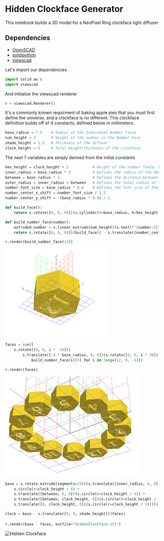 # Hidden Clockface Generator

This notebook builds a 3D model for a NeoPixel Ring clockface light diffuser

## Dependencies
* [OpenSCAD](https://openscad.org/)
* [solidpython](https://github.com/SolidCode/SolidPython)
* [viewscad](https://github.com/nickc92/ViewSCAD)

Let's import our dependencies


```python
import solid as s
import viewscad
```

And initialize the viewscad renderer


```python
r = viewscad.Renderer()
```

It's a commonly known requirment of baking apple pies that you must first define the universe, and a clockface is no different. This clockface definition builds off of 4 constants, defined below in millimeters.


```python
base_radius = 7.5    # Radius of the Individual Number Faces
num_height = 2       # Height of the number in the Number Face
shade_height = 1.5   # Thickness of the difuser
clock_height = 5     # Total Height/thickness of the clockface
```

The next 7 variables are simply derived from the initial constants


```python
hex_height = clock_height + 2           # Height of the number foace; has to be larger than the clock to make an opening through the base clockface shape
inner_radius = base_radius * 3          # Defines the radius of the donut hole in the clockface
between = base_radius * 2               # Defines the distance between inner and outer radii of the clockface
outer_radius = inner_radius + between   # Defines the total radius of the clockface, from center to edge
number_font_size = base_radius * 0.8    # Defines the font size of the number face
number_center_x_shift = number_font_size / 1.2
number_center_y_shift = -(base_radius * 0.8) / 2
```


```python
def build_face():
    return s.rotate([0, 0, 90])(s.cylinder(r=base_radius, h=hex_height, segments=6))
```


```python
def build_number_face(number):
    extruded_number = s.linear_extrude(num_height)(s.text(f"{number:2}", size=number_font_size))
    return s.rotate([0, 0, 90])(build_face() - s.translate([number_center_x_shift, number_center_y_shift, 0])(s.mirror([1, 0, 0])(extruded_number)))
```


```python
r.render(build_number_face(12))
```
![Single Number Face -- 12](SingleFace12.png)


```python
faces = sum([
    s.rotate([0, 0, i * -30])(
        s.translate([-4 * base_radius, 0, 0])(s.rotate([0, 0, i * 30])(
            build_number_face(i)))) for i in range(12, 0, -1)])
```


```python
r.render(faces)
```
![All Faces](AllFaces.png)



```python
base = s.rotate_extrude(segments=256)(s.translate([inner_radius, 0, 0])(s.hull()(
    s.circle(r=clock_height / 4) +
    s.translate([between, 0, 0])(s.circle(r=clock_height / 4)) +
    s.translate([between, clock_height, 0])(s.circle(r=clock_height / 3)) +
    s.translate([0, clock_height, 0])(s.circle(r=clock_height / 3)))))
```


```python
clock = base - s.translate([0, 0, shade_height])(faces)

r.render(base - faces, outfile="HiddenClockface.stl")
```
![Hidden Clockface](BaseMinusFace.png)



